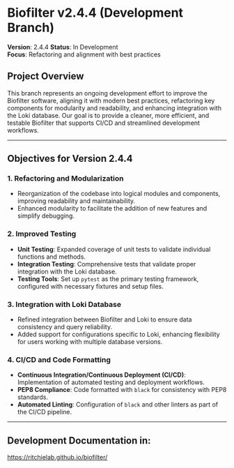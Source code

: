 # Biofilter v2.4.4 (Development Branch)

**Version**: 2.4.4
**Status**: In Development  
**Focus**: Refactoring and alignment with best practices

## Project Overview

This branch represents an ongoing development effort to improve the Biofilter software, aligning it with modern best practices, refactoring key components for modularity and readability, and enhancing integration with the Loki database. Our goal is to provide a cleaner, more efficient, and testable Biofilter that supports CI/CD and streamlined development workflows.

---

## Objectives for Version 2.4.4

### 1. Refactoring and Modularization
- Reorganization of the codebase into logical modules and components, improving readability and maintainability.
- Enhanced modularity to facilitate the addition of new features and simplify debugging.
  
### 2. Improved Testing
- **Unit Testing**: Expanded coverage of unit tests to validate individual functions and methods.
- **Integration Testing**: Comprehensive tests that validate proper integration with the Loki database.
- **Testing Tools**: Set up `pytest` as the primary testing framework, configured with necessary fixtures and setup files.
  
### 3. Integration with Loki Database
- Refined integration between Biofilter and Loki to ensure data consistency and query reliability.
- Added support for configurations specific to Loki, enhancing flexibility for users working with multiple database versions.

### 4. CI/CD and Code Formatting
- **Continuous Integration/Continuous Deployment (CI/CD)**: Implementation of automated testing and deployment workflows.
- **PEP8 Compliance**: Code formatted with `black` for consistency with PEP8 standards.
- **Automated Linting**: Configuration of `black` and other linters as part of the CI/CD pipeline.

---

## Development Documentation in:

https://ritchielab.github.io/biofilter/